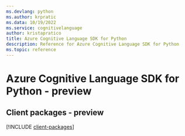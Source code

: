 ```yaml
---
ms.devlang: python
ms.author: krpratic
ms.data: 10/19/2022
ms.service: cognitivelanguage
author: kristapratico
title: Azure Cognitive Language SDK for Python
description: Reference for Azure Cognitive Language SDK for Python
ms.topic: reference
---
```

# Azure Cognitive Language SDK for Python - preview

## Client packages - preview
[!INCLUDE [client-packages](cognitive-language-client-index.md)]